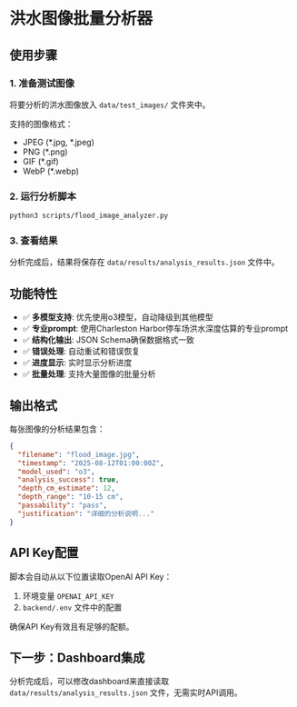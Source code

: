 # 洪水图像批量分析器

## 使用步骤

### 1. 准备测试图像
将要分析的洪水图像放入 `data/test_images/` 文件夹中。

支持的图像格式：
- JPEG (*.jpg, *.jpeg)
- PNG (*.png) 
- GIF (*.gif)
- WebP (*.webp)

### 2. 运行分析脚本
```bash
python3 scripts/flood_image_analyzer.py
```

### 3. 查看结果
分析完成后，结果将保存在 `data/results/analysis_results.json` 文件中。

## 功能特性

- ✅ **多模型支持**: 优先使用o3模型，自动降级到其他模型
- ✅ **专业prompt**: 使用Charleston Harbor停车场洪水深度估算的专业prompt
- ✅ **结构化输出**: JSON Schema确保数据格式一致
- ✅ **错误处理**: 自动重试和错误恢复
- ✅ **进度显示**: 实时显示分析进度
- ✅ **批量处理**: 支持大量图像的批量分析

## 输出格式

每张图像的分析结果包含：

```json
{
  "filename": "flood_image.jpg",
  "timestamp": "2025-08-12T01:00:00Z",
  "model_used": "o3",
  "analysis_success": true,
  "depth_cm_estimate": 12,
  "depth_range": "10-15 cm",
  "passability": "pass",
  "justification": "详细的分析说明..."
}
```

## API Key配置

脚本会自动从以下位置读取OpenAI API Key：
1. 环境变量 `OPENAI_API_KEY`
2. `backend/.env` 文件中的配置

确保API Key有效且有足够的配额。

## 下一步：Dashboard集成

分析完成后，可以修改dashboard来直接读取 `data/results/analysis_results.json` 文件，无需实时API调用。